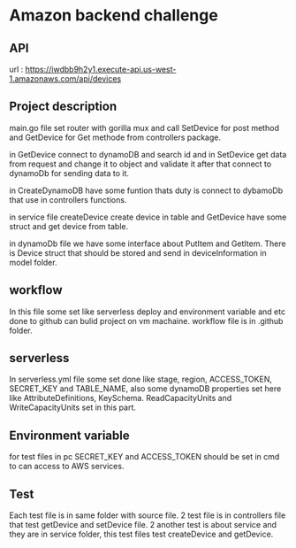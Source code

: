 # Amazon backend challenge

## API
url : https://iwdbb9h2y1.execute-api.us-west-1.amazonaws.com/api/devices

## Project description
main.go file set router with gorilla mux and call SetDevice for post method and GetDevice for Get methode from controllers package.

in GetDevice connect to dynamoDB and search id and in SetDevice get data from request and change it to object and validate it after that connect to dynamoDb for sending data to it.

in CreateDynamoDB have some funtion thats duty is connect to dybamoDb that use in controllers functions.

in service file createDevice create device in table and GetDevice have some struct and get device from table.

in dynamoDb file we have some interface about PutItem and GetItem. There is Device struct that should be stored and send in deviceInformation in model folder.

## workflow
In this file some set like serverless deploy and environment variable and etc done to github can bulid project on vm machaine. workflow file is in .github folder.

## serverless
In serverless.yml file some set done like stage, region, ACCESS_TOKEN, SECRET_KEY and TABLE_NAME, also some dynamoDB properties set here like AttributeDefinitions, KeySchema.
ReadCapacityUnits and WriteCapacityUnits set in this part. 

## Environment variable
for test files in pc SECRET_KEY and ACCESS_TOKEN should be set in cmd to can access to AWS services.

## Test
Each test file is in same folder with source file. 2 test file is in controllers file that test getDevice and setDevice file. 2 another test is about service and they are in service folder, this test files test createDevice and getDevice.
